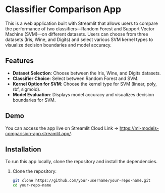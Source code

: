 # Classifier Comparison App

This is a web application built with Streamlit that allows users to compare the performance of two classifiers—Random Forest and Support Vector Machine (SVM)—on different datasets. Users can choose from three datasets (Iris, Wine, and Digits) and select various SVM kernel types to visualize decision boundaries and model accuracy.

## Features

- **Dataset Selection**: Choose between the Iris, Wine, and Digits datasets.
- **Classifier Choice**: Select between Random Forest and SVM.
- **Kernel Option for SVM**: Choose the kernel type for SVM (linear, poly, rbf, sigmoid).
- **Model Evaluation**: Displays model accuracy and visualizes decision boundaries for SVM.

## Demo

You can access the app live on Streamlit Cloud Link -> https://ml-models-comparision-app.streamlit.app/.

## Installation

To run this app locally, clone the repository and install the dependencies.

1. Clone the repository:
   ```bash
   git clone https://github.com/your-username/your-repo-name.git
   cd your-repo-name
